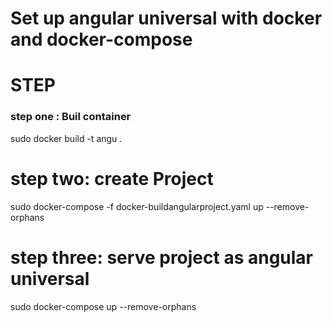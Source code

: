 # Set up  angular universal with docker and docker-compose
# STEP
### step one : Buil container
sudo docker build -t angu . 

# step two: create Project 
sudo docker-compose -f docker-buildangularproject.yaml up --remove-orphans

# step three: serve project as angular universal
sudo docker-compose up --remove-orphans
